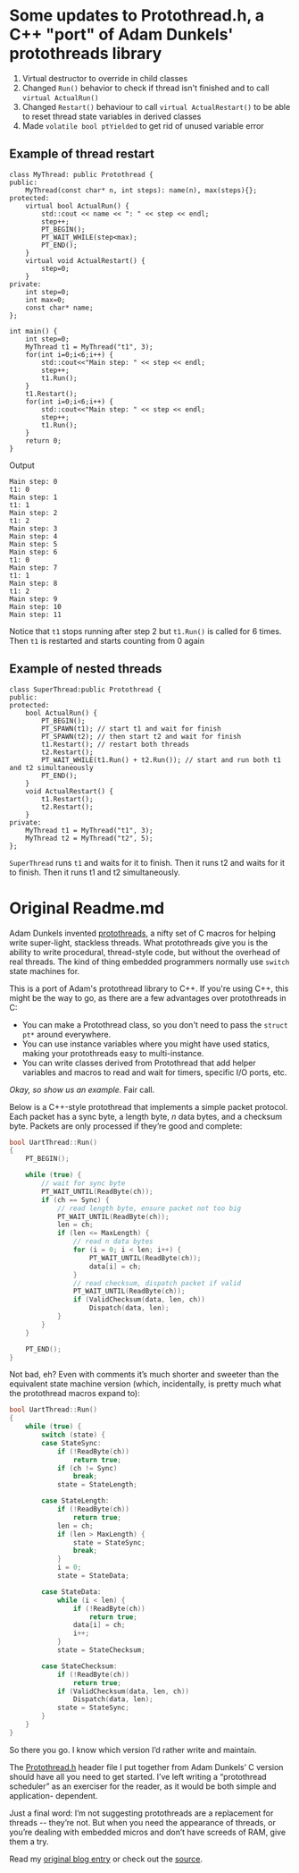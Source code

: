 # Some updates to Protothread.h, a C++ "port" of Adam Dunkels' protothreads library

1. Virtual  destructor to override in child classes
2. Changed `Run()` behavior to check if thread isn't finished and to call `virtual ActualRun()`
3. Changed `Restart()` behaviour to call `virtual ActualRestart()` to be able to reset thread state variables in derived classes
4. Made `volatile bool ptYielded` to get rid of unused variable error

## Example of thread restart

```
class MyThread: public Protothread {
public:
	MyThread(const char* n, int steps): name(n), max(steps){};
protected:
	virtual bool ActualRun() {
		std::cout << name << ": " << step << endl;
		step++;
		PT_BEGIN();
		PT_WAIT_WHILE(step<max);
		PT_END();
	}
	virtual void ActualRestart() {
		step=0;
	}
private:
	int step=0;
	int max=0;
	const char* name;
};

int main() {
	int step=0;
	MyThread t1 = MyThread("t1", 3);
	for(int i=0;i<6;i++) {
		std::cout<<"Main step: " << step << endl;
		step++;
		t1.Run();
	}
	t1.Restart();
	for(int i=0;i<6;i++) {
		std::cout<<"Main step: " << step << endl;
		step++;
		t1.Run();
	}
	return 0;
}
```
Output
```
Main step: 0
t1: 0
Main step: 1
t1: 1
Main step: 2
t1: 2
Main step: 3
Main step: 4
Main step: 5
Main step: 6
t1: 0
Main step: 7
t1: 1
Main step: 8
t1: 2
Main step: 9
Main step: 10
Main step: 11
```

Notice that `t1` stops running after step 2 but `t1.Run()` is called for 6 times. Then `t1` is restarted and starts counting from 0 again

## Example of nested threads

```
class SuperThread:public Protothread {
public:
protected:
	bool ActualRun() {
		PT_BEGIN();
		PT_SPAWN(t1); // start t1 and wait for finish
		PT_SPAWN(t2); // then start t2 and wait for finish
		t1.Restart(); // restart both threads
		t2.Restart();
		PT_WAIT_WHILE(t1.Run() + t2.Run()); // start and run both t1 and t2 simultaneously
		PT_END();
	}
	void ActualRestart() {
		t1.Restart();
		t2.Restart();
	}
private:
	MyThread t1 = MyThread("t1", 3);
	MyThread t2 = MyThread("t2", 5);
};
```

`SuperThread` runs `t1` and waits for it to finish. Then it runs t2 and waits for it to finish. Then it runs t1 and t2 simultaneously.

# Original Readme.md

Adam Dunkels invented [protothreads](http://dunkels.com/adam/pt/), a nifty set
of C macros for helping write super-light, stackless threads. What
protothreads give you is the ability to write procedural, thread-style code,
but without the overhead of real threads. The kind of thing embedded
programmers normally use `switch` state machines for.

This is a port of Adam's protothread library to C++. If you're using C++, this
might be the way to go, as there are a few advantages over protothreads in C:

* You can make a Protothread class, so you don't need to pass the `struct pt*`
  around everywhere.
* You can use instance variables where you might have used statics, making
  your protothreads easy to multi-instance.
* You can write classes derived from Protothread that add helper variables and
  macros to read and wait for timers, specific I/O ports, etc.

*Okay, so show us an example.* Fair call.

Below is a C++-style protothread that implements a simple packet protocol.
Each packet has a sync byte, a length byte, *n* data bytes, and a checksum
byte. Packets are only processed if they’re good and complete:

```C++
bool UartThread::Run()
{
    PT_BEGIN();

    while (true) {
        // wait for sync byte
        PT_WAIT_UNTIL(ReadByte(ch));
        if (ch == Sync) {
            // read length byte, ensure packet not too big
            PT_WAIT_UNTIL(ReadByte(ch));
            len = ch;
            if (len <= MaxLength) {
                // read n data bytes
                for (i = 0; i < len; i++) {
                    PT_WAIT_UNTIL(ReadByte(ch));
                    data[i] = ch;
                }
                // read checksum, dispatch packet if valid
                PT_WAIT_UNTIL(ReadByte(ch));
                if (ValidChecksum(data, len, ch))
                    Dispatch(data, len);
            }
        }
    }

    PT_END();
}
```

Not bad, eh? Even with comments it’s much shorter and sweeter than the
equivalent state machine version (which, incidentally, is pretty much what the
protothread macros expand to):

```C++
bool UartThread::Run()
{
    while (true) {
        switch (state) {
        case StateSync:
            if (!ReadByte(ch))
                return true;
            if (ch != Sync)
                break;
            state = StateLength;

        case StateLength:
            if (!ReadByte(ch))
                return true;
            len = ch;
            if (len > MaxLength) {
                state = StateSync;
                break;
            }
            i = 0;
            state = StateData;

        case StateData:
            while (i < len) {
                if (!ReadByte(ch))
                    return true;
                data[i] = ch;
                i++;
            }
            state = StateChecksum;

        case StateChecksum:
            if (!ReadByte(ch))
                return true;
            if (ValidChecksum(data, len, ch))
                Dispatch(data, len);
            state = StateSync;
        }
    }
}
```

So there you go. I know which version I’d rather write and maintain.

The [Protothread.h](https://github.com/benhoyt/protothreads-cpp/blob/master/Protothread.h)
header file I put together from Adam Dunkels’ C version should have all you
need to get started. I’ve left writing a “protothread scheduler” as an
exerciser for the reader, as it would be both simple and application-
dependent.

Just a final word: I’m not suggesting protothreads are a replacement for
threads -- they’re not. But when you need the appearance of threads, or you’re
dealing with embedded micros and don’t have screeds of RAM, give them a try.

Read my [original blog entry](http://blog.brush.co.nz/2008/07/protothreads/)
or check out the [source](https://github.com/benhoyt/protothreads-cpp/blob/master/Protothread.h).
